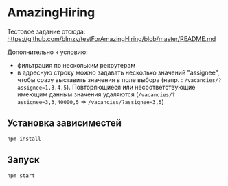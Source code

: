 # AmazingHiring

Тестовое задание отсюда: https://github.com/blmzv/testForAmazingHiring/blob/master/README.md

Дополнительно к условию: 
- фильтрация по нескольким рекрутерам
- в адресную строку можно задавать несколько значений "assignee", чтобы сразу выставить значения в поле выбора (напр. : `/vacancies/?assignee=1,3,4,5`). Повторяющиеся или несоответствующие имеющим данным значения удаляются (`/vacancies/?assignee=3,3,40000,5` => `/vacancies/?assignee=3,5`)


## Установка зависиместей

```
npm install
```

## Запуск

```
npm start
```
